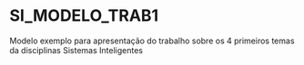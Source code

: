 # SI_MODELO_TRAB1
Modelo exemplo para apresentação do trabalho sobre os 4 primeiros temas da disciplinas Sistemas Inteligentes
